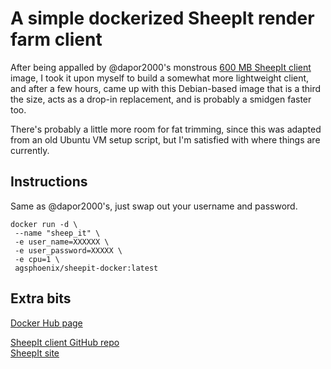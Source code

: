 # A simple dockerized SheepIt render farm client

After being appalled by @dapor2000's monstrous [600 MB SheepIt client](https://hub.docker.com/r/dapor/docker_sheepit_renderfarm/) image, I took it upon myself to build a somewhat more lightweight client, and after a few hours, came up with this Debian-based image that is a third the size, acts as a drop-in replacement, and is probably a smidgen faster too.

There's probably a little more room for fat trimming, since this was adapted from an old Ubuntu VM setup script, but I'm satisfied with where things are currently.

## Instructions
Same as @dapor2000's, just swap out your username and password.

```
docker run -d \
 --name "sheep_it" \
 -e user_name=XXXXXX \
 -e user_password=XXXXX \
 -e cpu=1 \
 agsphoenix/sheepit-docker:latest
```

## Extra bits
[Docker Hub page](https://hub.docker.com/r/agsphoenix/sheepit-docker/)

[SheepIt client GitHub repo](https://github.com/laurent-clouet/sheepit-client)  
[SheepIt site](https://www.sheepit-renderfarm.com/)
